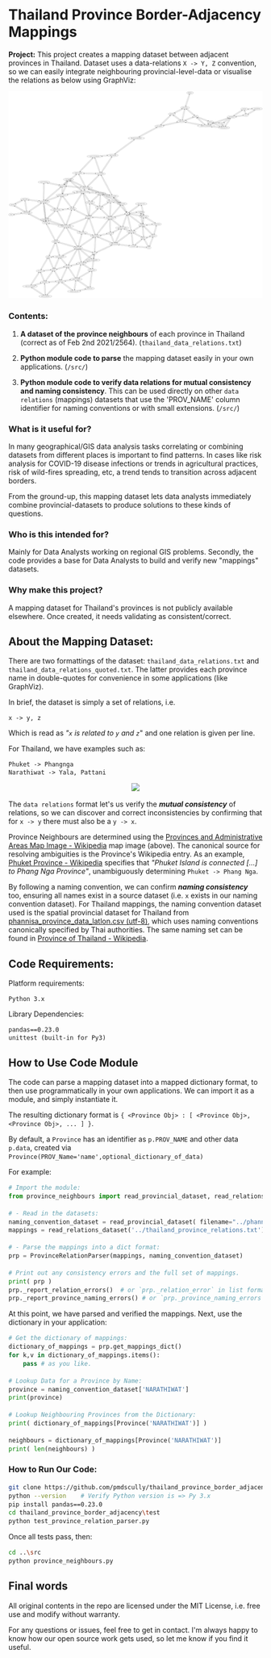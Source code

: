 # Thailand Province Border-Adjacency Mappings

**Project:** This project creates a mapping dataset between adjacent provinces in Thailand. Dataset uses a data-relations `X -> Y, Z` convention, so we can easily integrate neighbouring provincial-level-data or visualise the relations as below using GraphViz:

![Adjacency map](Thailand_Province_Neighbours.png)

### **Contents:** 

1. **A dataset of the province neighbours** of each province in Thailand (correct as of Feb 2nd 2021/2564). (`thailand_data_relations.txt`)

2. **Python module code to parse** the mapping dataset easily in your own applications. (`/src/`)

3. **Python module code to verify data relations for mutual consistency and naming consistency**. This can be used directly on other `data relations` (mappings) datasets that use the 'PROV_NAME' column identifier for naming conventions or with small extensions. (`/src/`)



### **What is it useful for?** 

In many geographical/GIS data analysis tasks correlating or combining datasets from different places is important to find patterns. In cases like risk analysis for COVID-19 disease infections or trends in agricultural practices, risk of wild-fires spreading, etc, a trend tends to transition across adjacent borders. 

From the ground-up, this mapping dataset lets data analysts immediately combine provincial-datasets to produce solutions to these kinds of questions.

### **Who is this intended for?** 

Mainly for Data Analysts working on regional GIS problems. Secondly, the code provides a base for Data Analysts to build and verify new "mappings" datasets.


### **Why make this project?**

A mapping dataset for Thailand's provinces is not publicly available elsewhere. Once created, it needs validating as consistent/correct.

## About the Mapping Dataset:

There are two formattings of the dataset: `thailand_data_relations.txt` and `thailand_data_relations_quoted.txt`. The latter provides each province name in double-quotes for convenience in some applications (like GraphViz).

In brief, the dataset is simply a set of relations, i.e. 

    x -> y, z

Which is read as *"`x` is related to `y` and `z`*" and one relation is given per line.

For Thailand, we have examples such as:

    Phuket -> Phangnga
    Narathiwat -> Yala, Pattani


<p align="center">
<a href="https://upload.wikimedia.org/wikipedia/commons/thumb/c/c5/Thailand_provinces_en.svg/1050px-Thailand_provinces_en.svg.png">
<img src="https://upload.wikimedia.org/wikipedia/commons/thumb/c/c5/Thailand_provinces_en.svg/1050px-Thailand_provinces_en.svg.png" width="150">
</a>
</p>

The `data relations` format let's us verify the ***mutual consistency*** of relations, so we can discover and correct inconsistencies by confirming that for `x -> y` there must also be a `y -> x`.

Province Neighbours are determined using the [Provinces and Administrative Areas Map Image - Wikipedia](https://en.wikipedia.org/wiki/Provinces_of_Thailand) map image (above). The canonical source for resolving ambiguities is the Province's Wikipedia entry. As an example, [Phuket Province - Wikipedia](https://en.wikipedia.org/wiki/Phuket_Province) specifies that *"Phuket Island is connected [...] to Phang Nga Province"*, unambiguously determining `Phuket -> Phang Nga`.


By following a naming convention, we can confirm ***naming consistency*** too, ensuring all names exist in a source dataset (i.e. `x` exists in our naming convention dataset). For Thailand mappings, the naming convention dataset used is the spatial provincial dataset for Thailand from [phannisa_province_data_latlon.csv (utf-8)](https://github.com/pnphannisa/thailand_spatial_resources), which uses naming conventions canonically specified by Thai authorities. The same naming set can be found in [Province of Thailand - Wikipedia](https://en.wikipedia.org/wiki/Provinces_of_Thailand).


## Code Requirements:
Platform requirements:
```
Python 3.x
```
Library Dependencies:
```
pandas==0.23.0
unittest (built-in for Py3)
```

## How to Use Code Module
The code can parse a mapping dataset into a mapped dictionary format, to then use programmatically in your own applications. We can import it as a module, and simply instantiate it.

The resulting dictionary format is `{ <Province Obj> : [ <Province Obj>, <Province Obj>, ... ] }`. 

By default, a `Province` has an identifier as `p.PROV_NAME` and other data `p.data`, created via `Province(PROV_Name='name',optional_dictionary_of_data)`

For example:

```python
# Import the module:
from province_neighbours import read_provincial_dataset, read_relations_dataset, Province, ProvinceRelationParser

# - Read in the datasets:
naming_convention_dataset = read_provincial_dataset( filename="../phannisa_province_data_latlon_v02_utf8.csv" )
mappings = read_relations_dataset('../thailand_province_relations.txt')

# - Parse the mappings into a dict format:
prp = ProvinceRelationParser(mappings, naming_convention_dataset)

# Print out any consistency errors and the full set of mappings.
print( prp )
prp._report_relation_errors()  # or `prp._relation_error` in list format 
prp._report_province_naming_errors() # or `prp._province_naming_errors`
```
At this point, we have parsed and verified the mappings. Next, use the dictionary in your application:
```python
# Get the dictionary of mappings:
dictionary_of_mappings = prp.get_mappings_dict()
for k,v in dictionary_of_mappings.items():
    pass # as you like.

# Lookup Data for a Province by Name:
province = naming_convention_dataset['NARATHIWAT']
print(province)

# Lookup Neighbouring Provinces from the Dictionary:
print( dictionary_of_mappings[Province('NARATHIWAT')] )

neighbours = dictionary_of_mappings[Province('NARATHIWAT')]
print( len(neighbours) )
```

### How to Run Our Code:
```bash
git clone https://github.com/pmdscully/thailand_province_border_adjacency.git
python --version    # Verify Python version is => Py 3.x
pip install pandas==0.23.0
cd thailand_province_border_adjacency\test
python test_province_relation_parser.py
```
Once all tests pass, then:
```bash
cd ..\src
python province_neighbours.py
```

## Final words

All original contents in the repo are licensed under the MIT License, i.e. free use and modify without warranty.

For any questions or issues, feel free to get in contact. I'm always happy to know how our open source work gets used, so let me know if you find it useful.